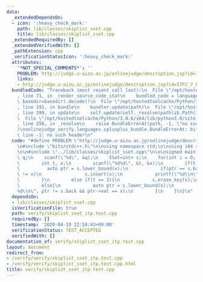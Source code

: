 ```yaml
---
data:
  _extendedDependsOn:
  - icon: ':heavy_check_mark:'
    path: lib/classes/skiplist_sset.cpp
    title: lib/classes/skiplist_sset.cpp
  _extendedRequiredBy: []
  _extendedVerifiedWith: []
  _pathExtension: cpp
  _verificationStatusIcon: ':heavy_check_mark:'
  attributes:
    '*NOT_SPECIAL_COMMENTS*': ''
    PROBLEM: http://judge.u-aizu.ac.jp/onlinejudge/description.jsp?id=ITP2_7_B
    links:
    - http://judge.u-aizu.ac.jp/onlinejudge/description.jsp?id=ITP2_7_B
  bundledCode: "Traceback (most recent call last):\n  File \"/opt/hostedtoolcache/Python/3.8.6/x64/lib/python3.8/site-packages/onlinejudge_verify/documentation/build.py\"\
    , line 71, in _render_source_code_stat\n    bundled_code = language.bundle(stat.path,\
    \ basedir=basedir).decode()\n  File \"/opt/hostedtoolcache/Python/3.8.6/x64/lib/python3.8/site-packages/onlinejudge_verify/languages/cplusplus.py\"\
    , line 191, in bundle\n    bundler.update(path)\n  File \"/opt/hostedtoolcache/Python/3.8.6/x64/lib/python3.8/site-packages/onlinejudge_verify/languages/cplusplus_bundle.py\"\
    , line 399, in update\n    self.update(self._resolve(pathlib.Path(included), included_from=path))\n\
    \  File \"/opt/hostedtoolcache/Python/3.8.6/x64/lib/python3.8/site-packages/onlinejudge_verify/languages/cplusplus_bundle.py\"\
    , line 258, in _resolve\n    raise BundleErrorAt(path, -1, \"no such header\"\
    )\nonlinejudge_verify.languages.cplusplus_bundle.BundleErrorAt: bits/stdc++.h:\
    \ line -1: no such header\n"
  code: "#define PROBLEM \"http://judge.u-aizu.ac.jp/onlinejudge/description.jsp?id=ITP2_7_B\"\
    \n#include \"bits/stdc++.h\"\n\nusing namespace std;\n\nusing i64 = long long;\n\
    \n\n#include \"../lib/classes/skiplist_sset.cpp\"\n\n\nsigned main(){\n    int\
    \ q;\n    scanf(\"%d\", &q);\n    SSet<int> s;\n    for(int i = 0; i < q; ++i){\n\
    \        int t, x;\n        scanf(\"%d%d\", &t, &x);\n        if(t == 0){\n  \
    \          auto ptr = s.lower_bound(x);\n            if(ptr == s.back || ptr->val\
    \ != x)\n                s.insert(x);\n            printf(\"%d\\n\", s.size());\n\
    \        }\n        else if(t == 2){\n            s.erase_key(x);\n        }\n\
    \        else{\n            auto ptr = s.lower_bound(x);\n            printf(\"\
    %d\\n\", ptr != s.back && ptr->val == x);\n        }\n    }\n}\n"
  dependsOn:
  - lib/classes/skiplist_sset.cpp
  isVerificationFile: true
  path: verify/skiplist_sset_itp.test.cpp
  requiredBy: []
  timestamp: '2020-04-10 22:58:43+09:00'
  verificationStatus: TEST_ACCEPTED
  verifiedWith: []
documentation_of: verify/skiplist_sset_itp.test.cpp
layout: document
redirect_from:
- /verify/verify/skiplist_sset_itp.test.cpp
- /verify/verify/skiplist_sset_itp.test.cpp.html
title: verify/skiplist_sset_itp.test.cpp
---
```

